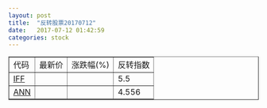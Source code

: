 ```yaml
---
layout: post
title:  "反转股票20170712"
date:   2017-07-12 01:42:59
categories: stock
---
```


<script type="text/javascript">
var stockList = []
stockList.push('gb_iff');
stockList.push('gb_ann');
</script>

<table border="1">
 <tr>
 <td>代码</td>
  <td>最新价</td>
  <td>涨跌幅(%)</td>
 <td>反转指数</td>
</tr>
  <tr id="iff"><td><a href="http://stock.finance.sina.com.cn/usstock/quotes/IFF.html" target="_blank">IFF</a></td><td></td><td></td><td>5.5</td></tr>
  <tr id="ann"><td><a href="http://stock.finance.sina.com.cn/usstock/quotes/ANN.html" target="_blank">ANN</a></td><td></td><td></td><td>4.556</td></tr>
</table>
